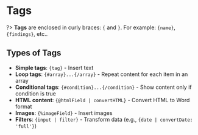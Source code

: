 # Tags

?> **Tags** are enclosed in curly braces: `{` and `}`. For example: `{name}`, `{findings}`, etc..

## Types of Tags

- **Simple tags**: `{tag}` - Insert text
- **Loop tags**: `{#array}...{/array}` - Repeat content for each item in an array
- **Conditional tags**: `{#condition}...{/condition}` - Show content only if condition is true
- **HTML content**: `{@htmlField | convertHTML}` - Convert HTML to Word format
- **Images**: `{%imageField}` - Insert images
- **Filters**: `{input | filter}` - Transform data (e.g., `{date | convertDate: 'full'}`) 